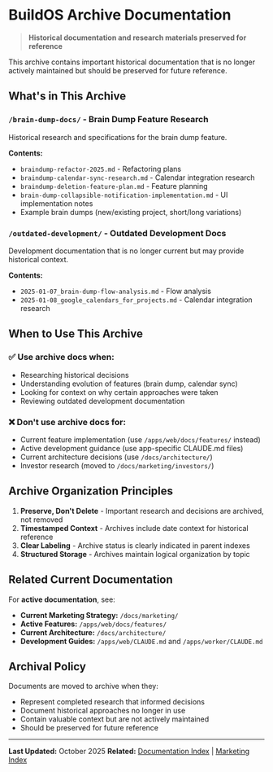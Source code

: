 # BuildOS Archive Documentation

> **Historical documentation and research materials preserved for reference**

This archive contains important historical documentation that is no longer actively maintained but should be preserved for future reference.

## What's in This Archive

### `/brain-dump-docs/` - Brain Dump Feature Research

Historical research and specifications for the brain dump feature.

**Contents:**

- `braindump-refactor-2025.md` - Refactoring plans
- `braindump-calendar-sync-research.md` - Calendar integration research
- `braindump-deletion-feature-plan.md` - Feature planning
- `brain-dump-collapsible-notification-implementation.md` - UI implementation notes
- Example brain dumps (new/existing project, short/long variations)

### `/outdated-development/` - Outdated Development Docs

Development documentation that is no longer current but may provide historical context.

**Contents:**

- `2025-01-07_brain-dump-flow-analysis.md` - Flow analysis
- `2025-01-08_google_calendars_for_projects.md` - Calendar integration research

## When to Use This Archive

### ✅ Use archive docs when:

- Researching historical decisions
- Understanding evolution of features (brain dump, calendar sync)
- Looking for context on why certain approaches were taken
- Reviewing outdated development documentation

### ❌ Don't use archive docs for:

- Current feature implementation (use `/apps/web/docs/features/` instead)
- Active development guidance (use app-specific CLAUDE.md files)
- Current architecture decisions (use `/docs/architecture/`)
- Investor research (moved to `/docs/marketing/investors/`)

## Archive Organization Principles

1. **Preserve, Don't Delete** - Important research and decisions are archived, not removed
2. **Timestamped Context** - Archives include date context for historical reference
3. **Clear Labeling** - Archive status is clearly indicated in parent indexes
4. **Structured Storage** - Archives maintain logical organization by topic

## Related Current Documentation

For **active documentation**, see:

- **Current Marketing Strategy:** `/docs/marketing/`
- **Active Features:** `/apps/web/docs/features/`
- **Current Architecture:** `/docs/architecture/`
- **Development Guides:** `/apps/web/CLAUDE.md` and `/apps/worker/CLAUDE.md`

## Archival Policy

Documents are moved to archive when they:

- Represent completed research that informed decisions
- Document historical approaches no longer in use
- Contain valuable context but are not actively maintained
- Should be preserved for future reference

---

**Last Updated:** October 2025
**Related:** [Documentation Index](../README.md) | [Marketing Index](../marketing/INDEX.md)
